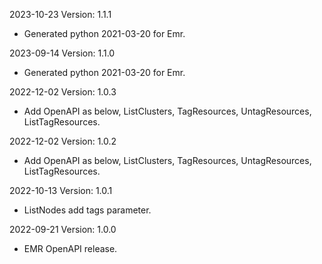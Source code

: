 2023-10-23 Version: 1.1.1
- Generated python 2021-03-20 for Emr.

2023-09-14 Version: 1.1.0
- Generated python 2021-03-20 for Emr.

2022-12-02 Version: 1.0.3
- Add OpenAPI as below, ListClusters, TagResources, UntagResources, ListTagResources.

2022-12-02 Version: 1.0.2
- Add OpenAPI as below, ListClusters, TagResources, UntagResources, ListTagResources.

2022-10-13 Version: 1.0.1
- ListNodes add tags parameter.

2022-09-21 Version: 1.0.0
- EMR OpenAPI release.


